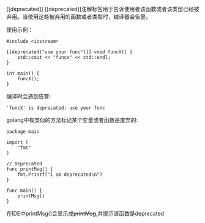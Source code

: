 [[deprecated]]
[[deprecated]]注解标签用于告诉使用者该函数或者该类型已经被弃用。当使用这些被弃用的函数或者类型时，编译器会告警。

使用示例：
```
#include <iostream>

[[deprecated("use your func")]] void funcX() {
    std::cout << "funcx" << std::endl;
}

int main() {
    funcX();
}
```
编译时会遇到告警:
```
'funcX' is deprecated: use your func
```

golang中有类似的方法标记某个变量或者函数是废弃的:
```
package main

import (
	"fmt"
)

// Deprecated
func printMsg() {
	fmt.Printf("i am deprecated\n")
}

func main() {
	printMsg()
}
```
在IDE中printMsg()会显示成~~printMsg~~,并提示该函数是deprecated